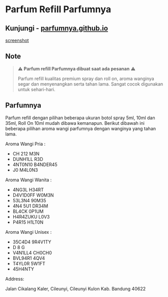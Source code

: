 # Parfum Refill Parfumnya

## Kunjungi - [parfumnya.github.io](https://parfumnya.github.io/)

[screenshot](/screenshot.PNG)

## Note

> :warning: **Parfum refill Parfumnya dibuat saat ada pesanan** :warning:
>
> Parfum refill kualitas premium spray dan roll on, aroma wanginya segar dan menyenangkan serta tahan lama. Sangat cocok digunakan untuk sehari-hari.

## Parfumnya

Parfum refill dengan pilihan beberapa ukuran botol spray 5ml, 10ml dan 35ml, Roll On 10ml mudah dibawa kemanapun.
Berikut dibawah ini beberapa pilihan aroma wangi parfumnya dengan wanginya yang tahan lama.

Aroma Wangi Pria :

- CH 212 M3N
- DUNH1LL R3D
- 4NT0N10 B4NDER45
- J0 M4L0N3

Aroma Wangi Wanita :

- 4NG3L H34RT
- D4V1D0FF W0M3N
- 53L3N4 90M35
- 4N4 5U1 DR34M
- BL4CK 0P1UM
- H4R4ZUKU L0V3
- P4R15 H1LT0N

Aroma Wangi Unisex :

- 35C4D4 9R4V1TY
- D 8 G
- V4N1LL4 CH0CH0
- BVL94R1 4QV4
- T4YL0R 5W1FT
- 45H4NTY


Address:

Jalan Cikalang Kaler, Cileunyi, Cileunyi Kulon
Kab. Bandung 40622

